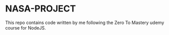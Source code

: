 # NASA-PROJECT 
This repo contains code written by me following the Zero To Mastery udemy course for NodeJS. 
